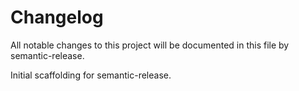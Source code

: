 # Changelog

All notable changes to this project will be documented in this file by semantic-release.

Initial scaffolding for semantic-release.
